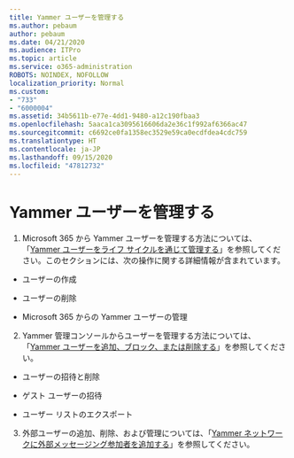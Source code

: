 ```yaml
---
title: Yammer ユーザーを管理する
ms.author: pebaum
author: pebaum
ms.date: 04/21/2020
ms.audience: ITPro
ms.topic: article
ms.service: o365-administration
ROBOTS: NOINDEX, NOFOLLOW
localization_priority: Normal
ms.custom:
- "733"
- "6000004"
ms.assetid: 34b5611b-e77e-4dd1-9480-a12c190fbaa3
ms.openlocfilehash: 5aaca1ca3095616606da2e36c1f992af6366ac47
ms.sourcegitcommit: c6692ce0fa1358ec3529e59ca0ecdfdea4cdc759
ms.translationtype: HT
ms.contentlocale: ja-JP
ms.lasthandoff: 09/15/2020
ms.locfileid: "47812732"
---
```

# <a name="managing-yammer-users"></a>Yammer ユーザーを管理する

1. Microsoft 365 から Yammer ユーザーを管理する方法については、「[Yammer ユーザーをライフ サイクルを通じて管理する](https://docs.microsoft.com/yammer/manage-yammer-users/manage-users-across-their-lifecycle)」を参照してください。このセクションには、次の操作に関する詳細情報が含まれています。

  - ユーザーの作成

  - ユーザーの削除

  - Microsoft 365 からの Yammer ユーザーの管理

2. Yammer 管理コンソールからユーザーを管理する方法については、「[Yammer ユーザーを追加、ブロック、または削除する](https://alchemyportal.azurewebsites.net/Rule/ManageYammer%20users%20across%20their%20lifecycle%20from%20Office%20365)」を参照してください。

  - ユーザーの招待と削除

  - ゲスト ユーザーの招待

  - ユーザー リストのエクスポート

3. 外部ユーザーの追加、削除、および管理については、「[Yammer ネットワークに外部メッセージング参加者を追加する](https://docs.microsoft.com/yammer/work-with-external-users/add-external-participants)」を参照してください。
